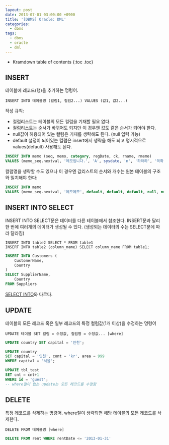 ```yaml
---
layout: post
date: 2013-07-01 03:00:00 +0900
title: '[DBMS] Oracle: DML'
categories:
  - dbms
tags:
  - dbms
  - oracle
  - dml
---
```


* Kramdown table of contents
{:toc .toc}

## INSERT

테이블에 레코드(행)을 추가하는 명령어.

```
INSERT INTO 테이블명 (컬럼1, 컬럼2...) VALUES (값1, 값2...)
```

작성 규칙:
- 컬럼리스트는 테이블의 모든 컬럼을 기재할 필요 없다.
- 컬럼리스트는 순서가 바뀌어도 되지만 이 경우엔 값도 같은 순서가 되어야 한다.
- null값이 허용되어 있는 컬럼은 기재를 생략해도 된다. (null 입력 가능)
- default 설정이 되어있는 컬럼은 insert에서 생략을 해도 되고 명시적으로 values(default) 사용해도 된다.

```sql
INSERT INTO memo (seq, memo, category, regDate, ck, rname, rmemo)
VALUES (memo_seq.nextval, '메모입니다.', 'A', sysdate, 'n', '하하하', '꼭확인바람')
```

컬럼명을 생략할 수도 있으나 이 경우엔 값리스트의 순서와 개수는 원본 테이블의 구조와 일치해야 한다:

```sql
INSERT INTO memo
VALUES (memo_seq.nextval, '메모메모', default, default, default, null, null)
```

## INSERT INTO SELECT
INSERT INTO SELECT문은 데이터를 다른 테이블에서 참조한다. INSERT문과 달리 한 번에 여러개의 데이터가 생성될 수 있다. (생성되는 데이터의 수는 SELECT문에 따라 달라짐)

```
INSERT INTO table2 SELECT * FROM table1
INSERT INTO table2 (column_name) SELECT column_name FROM table1;
```

```sql
INSERT INTO Customers (
    CustomerName,
    Country
)
SELECT SupplierName,
    Country
FROM Suppliers
```

[SELECT INTO](https://www.w3schools.com/sql/sql_select_into.asp)와 다르다.

## UPDATE

테이블의 모든 레코드 혹은 일부 레코드의 특정 컬럼값(1개 이상)을 수정하는 명령어

```
UPDATE 테이블 SET 컬럼 = 수정값, 컬럼명 = 수정값... [where]
```

```sql
UPDATE country SET capital = '인천';

UPDATE country
SET capital = '인천', cont = 'kr', area = 999
WHERE capital = '서울';

UPDATE tbl_test
SET cnt = cnt+1
WHERE id = 'guest';
-- where절이 없는 update는 모든 레코드를 수정함
```

## DELETE

특정 레코드를 삭제하는 명령어. where절이 생략되면 해당 테이블의 모든 레코드를 삭제한다.

```
DELETE FROM 테이블명 [where]
```

```sql
DELETE FROM rent WHERE rentDate <= '2013-01-31'
```
